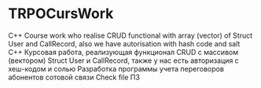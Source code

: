 # TRPOCursWork
C++ Course work who realise CRUD functional with array (vector) of Struct User and CallRecord, also we have autorisation with hash code and salt 
C++ Курсовая работа, реализующая функционал CRUD с массивом (вектором) Struct User и CallRecord, также у нас есть авторизация с хеш-кодом и солью
Разработка программы учета переговоров абонентов сотовой связи
Check file ПЗ
